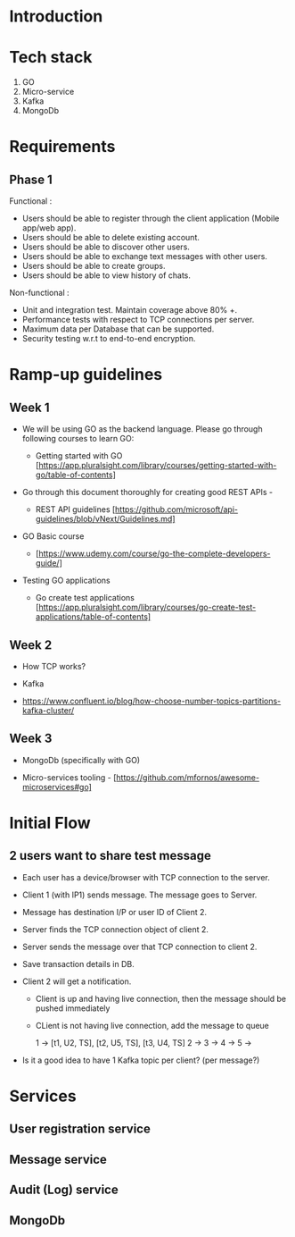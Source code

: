 # Introduction

# Tech stack

1. GO
2. Micro-service
3. Kafka
4. MongoDb

# Requirements

## Phase 1

Functional : 

- Users should be able to register through the client application (Mobile app/web app).
- Users should be able to delete existing account.
- Users should be able to discover other users.
- Users should be able to exchange text messages with other users.
- Users should be able to create groups.
- Users should be able to view history of chats.

Non-functional :

- Unit and integration test. Maintain coverage above 80% +. 
- Performance tests with respect to TCP connections per server.
- Maximum data per Database that can be supported. 
- Security testing w.r.t to end-to-end encryption.

# Ramp-up guidelines

## Week 1

- We will be using GO as the backend language. Please go through following courses to learn GO:
  - Getting started with GO [https://app.pluralsight.com/library/courses/getting-started-with-go/table-of-contents]

- Go through this document thoroughly for creating good REST APIs -
  - REST API guidelines [https://github.com/microsoft/api-guidelines/blob/vNext/Guidelines.md]

- GO Basic course
  - [https://www.udemy.com/course/go-the-complete-developers-guide/]

- Testing GO applications
  - Go create test applications [https://app.pluralsight.com/library/courses/go-create-test-applications/table-of-contents]

## Week 2

- How TCP works?
  
- Kafka

- https://www.confluent.io/blog/how-choose-number-topics-partitions-kafka-cluster/

## Week 3

- MongoDb (specifically with GO)

- Micro-services tooling - [https://github.com/mfornos/awesome-microservices#go]


# Initial Flow

## 2 users want to share test message
- Each user has a device/browser with TCP connection to the server. 
- Client 1 (with IP1) sends message. The message goes to Server.
- Message has destination I/P or user ID of Client 2.
- Server finds the TCP connection object of client 2.
- Server sends the message over that TCP connection to client 2.
- Save transaction details in DB.
- Client 2 will get a notification.
  - Client is up and having live connection, then the message should be pushed immediately
  - CLient is not having live connection, add the message to queue

    1  ->  [t1, U2, TS], [t2, U5, TS], [t3, U4, TS] 
    2  ->
    3  ->
    4  ->
    5  ->

- Is it a good idea to have 1 Kafka topic per client? (per message?)

# Services

## User registration service

## Message service

## Audit (Log) service

## MongoDb